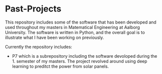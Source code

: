 # Past-Projects

This repository includes some of the software that has been developed and used throughout my masters in Matematical Engineering at Aalborg University. The software is written in Python, and the overall goal is to illustrate what I have been working on previously.

Currently the repository includes:
<ul>
  <li> P7 which is a subrepository including the software devoloped during the 1. semester of my masters. The project revolved      around using deep learning to preditct the power from solar panels. 
  
</ul>
